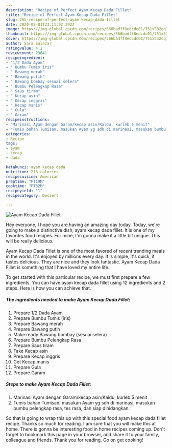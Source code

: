 ```yaml
---
description: "Recipe of Perfect Ayam Kecap Dada Fillet"
title: "Recipe of Perfect Ayam Kecap Dada Fillet"
slug: 265-recipe-of-perfect-ayam-kecap-dada-fillet
date: 2020-08-01T23:11:02.392Z
image: https://img-global.cpcdn.com/recipes/566badff8edcdc01/751x532cq70/ayam-kecap-dada-fillet-foto-resep-utama.jpg
thumbnail: https://img-global.cpcdn.com/recipes/566badff8edcdc01/751x532cq70/ayam-kecap-dada-fillet-foto-resep-utama.jpg
cover: https://img-global.cpcdn.com/recipes/566badff8edcdc01/751x532cq70/ayam-kecap-dada-fillet-foto-resep-utama.jpg
author: Sara Salazar
ratingvalue: 4.2
reviewcount: 23641
recipeingredient:
- "1/2 Dada Ayam"
- " Bumbu Tumis iris"
- " Bawang merah"
- " Bawang putih"
- " Bawang bombay sesuai selera"
- " Bumbu Pelengkap Rasa"
- " Saus tiram"
- " Kecap asin"
- " Kecap inggris"
- " Kecap manis"
- " Gula"
- " Garam"
recipeinstructions:
- "Marinasi Ayam dengan Garam/kecap asin/Kaldu, kurleb 5 menit"
- "Tumis bahan Tumisan, masukan Ayam yg sdh di marinasi, masukan bumbu pelengkap rasa, tes rasa, dan siap dihidangkan."
categories:
- Recipe
tags:
- ayam
- kecap
- dada

katakunci: ayam kecap dada 
nutrition: 213 calories
recipecuisine: American
preptime: "PT19M"
cooktime: "PT32M"
recipeyield: "1"
recipecategory: Dessert

---
```



![Ayam Kecap Dada Fillet](https://img-global.cpcdn.com/recipes/566badff8edcdc01/751x532cq70/ayam-kecap-dada-fillet-foto-resep-utama.jpg)

Hey everyone, I hope you are having an amazing day today. Today, we're going to make a distinctive dish, ayam kecap dada fillet. It is one of my favorites food recipes. For mine, I'm gonna make it a little bit unique. This will be really delicious.

Ayam Kecap Dada Fillet is one of the most favored of recent trending meals in the world. It's enjoyed by millions every day. It is simple, it's quick, it tastes delicious. They are nice and they look fantastic. Ayam Kecap Dada Fillet is something that I have loved my entire life.




To get started with this particular recipe, we must first prepare a few ingredients. You can have ayam kecap dada fillet using 12 ingredients and 2 steps. Here is how you can achieve that.

<!--inarticleads1-->

##### The ingredients needed to make Ayam Kecap Dada Fillet:

1. Prepare 1/2 Dada Ayam
1. Prepare  Bumbu Tumis (iris)
1. Prepare  Bawang merah
1. Prepare  Bawang putih
1. Make ready  Bawang bombay (sesuai selera)
1. Prepare  Bumbu Pelengkap Rasa
1. Prepare  Saus tiram
1. Take  Kecap asin
1. Prepare  Kecap inggris
1. Get  Kecap manis
1. Prepare  Gula
1. Prepare  Garam




<!--inarticleads2-->

##### Steps to make Ayam Kecap Dada Fillet:

1. Marinasi Ayam dengan Garam/kecap asin/Kaldu, kurleb 5 menit
1. Tumis bahan Tumisan, masukan Ayam yg sdh di marinasi, masukan bumbu pelengkap rasa, tes rasa, dan siap dihidangkan.




So that is going to wrap this up with this special food ayam kecap dada fillet recipe. Thanks so much for reading. I am sure that you will make this at home. There is gonna be interesting food in home recipes coming up. Don't forget to bookmark this page in your browser, and share it to your family, colleague and friends. Thank you for reading. Go on get cooking!
